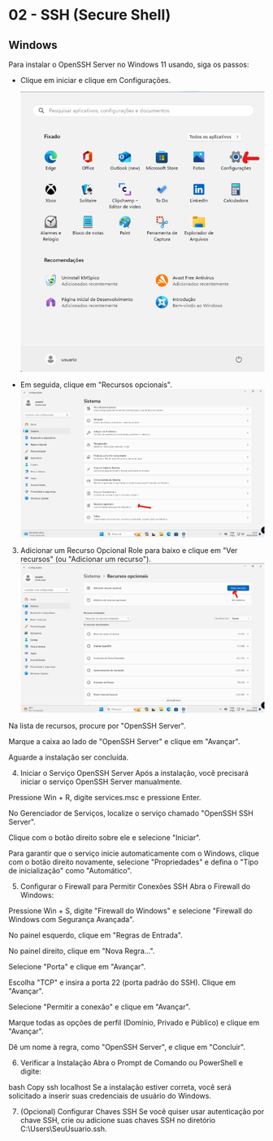 # 02 - SSH (Secure Shell)

## Windows

Para instalar o OpenSSH Server no Windows 11 usando, siga os passos:

*  Clique em iniciar e clique em Configurações.

    ![SSH](Imagens/ssh/Windows/1.png)

* Em seguida, clique em "Recursos opcionais".
    ![SSH](Imagens/ssh/Windows/2.png)

3. Adicionar um Recurso Opcional
Role para baixo e clique em "Ver recursos" (ou "Adicionar um recurso").
    ![SSH](Imagens/ssh/Windows/3.png)

Na lista de recursos, procure por "OpenSSH Server".

Marque a caixa ao lado de "OpenSSH Server" e clique em "Avançar".

Aguarde a instalação ser concluída.

4. Iniciar o Serviço OpenSSH Server
Após a instalação, você precisará iniciar o serviço OpenSSH Server manualmente.

Pressione Win + R, digite services.msc e pressione Enter.

No Gerenciador de Serviços, localize o serviço chamado "OpenSSH SSH Server".

Clique com o botão direito sobre ele e selecione "Iniciar".

Para garantir que o serviço inicie automaticamente com o Windows, clique com o botão direito novamente, selecione "Propriedades" e defina o "Tipo de inicialização" como "Automático".

5. Configurar o Firewall para Permitir Conexões SSH
Abra o Firewall do Windows:

Pressione Win + S, digite "Firewall do Windows" e selecione "Firewall do Windows com Segurança Avançada".

No painel esquerdo, clique em "Regras de Entrada".

No painel direito, clique em "Nova Regra...".

Selecione "Porta" e clique em "Avançar".

Escolha "TCP" e insira a porta 22 (porta padrão do SSH). Clique em "Avançar".

Selecione "Permitir a conexão" e clique em "Avançar".

Marque todas as opções de perfil (Domínio, Privado e Público) e clique em "Avançar".

Dê um nome à regra, como "OpenSSH Server", e clique em "Concluir".

6. Verificar a Instalação
Abra o Prompt de Comando ou PowerShell e digite:

bash
Copy
ssh localhost
Se a instalação estiver correta, você será solicitado a inserir suas credenciais de usuário do Windows.

7. (Opcional) Configurar Chaves SSH
Se você quiser usar autenticação por chave SSH, crie ou adicione suas chaves SSH no diretório C:\Users\SeuUsuario\.ssh\.

